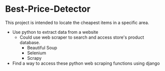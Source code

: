 # Best-Price-Detector

This project is intended to locate the cheapest items in a specific area.

* Use python to extract data from a website
  * Could use web scraper to search and access store's product database.
    * Beautiful Soup
    * Selenium
    * Scrapy
* Find a way to access these python web scraping functions using django
